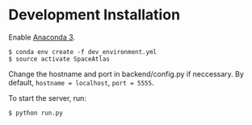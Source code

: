 # Development Installation

Enable [Anaconda 3](https://www.continuum.io/downloads).

```
$ conda env create -f dev_environment.yml
$ source activate SpaceAtlas
```
Change the hostname and port in backend/config.py if neccessary. By default, `hostname = localhost`, `port = 5555`.

To start the server, run:

```
$ python run.py
```
